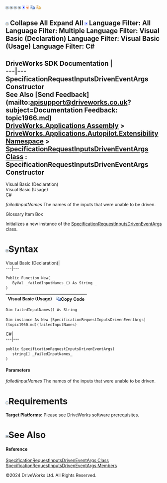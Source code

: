 ![](dotnetimages/collapse.gif) ![](dotnetimages/expand.gif) ![](dotnetimages/collapse.gif) ![](dotnetimages/expand.gif) ![](dotnetimages/drpdown.gif) ![](dotnetimages/drpdown_orange.gif) ![](dotnetimages/copycode.gif) ![](dotnetimages/copycodeHighlight.gif)

![](dotnetimages/collapse.gif) Collapse All Expand All ![](dotnetimages/drpdown.gif) Language Filter: All  Language Filter: Multiple  Language Filter: Visual Basic (Declaration) Language Filter: Visual Basic (Usage) Language Filter: C#  
---  
DriveWorks SDK Documentation  |   
---|---  
SpecificationRequestInputsDrivenEventArgs Constructor   
See Also [Send Feedback](mailto:apisupport@driveworks.co.uk?subject=Documentation Feedback: topic1966.md)  
[DriveWorks.Applications Assembly](topic13.md) > [DriveWorks.Applications.Autopilot.Extensibility Namespace](topic1633.md) > [SpecificationRequestInputsDrivenEventArgs Class](topic1960.md) : SpecificationRequestInputsDrivenEventArgs Constructor  
---  
  
Visual Basic (Declaration)    
Visual Basic (Usage)    
C# 

_failedInputNames_
    The names of the inputs that were unable to be driven.

Glossary Item Box

Initializes a new instance of the [SpecificationRequestInputsDrivenEventArgs](topic1960.md) class. 

# ![](dotnetimages/collapse.gif)Syntax

Visual Basic (Declaration)|   
---|---  
      
    
    Public Function New( _
       ByVal _failedInputNames_() As String _
    )  
  
Visual Basic (Usage)| ![](dotnetimages/copycode.gif)Copy Code  
---|---  
      
    
    Dim failedInputNames() As String
     
    Dim instance As New [SpecificationRequestInputsDrivenEventArgs](topic1960.md)(failedInputNames)  
  
C#|   
---|---  
      
    
    public SpecificationRequestInputsDrivenEventArgs( 
       string[] _failedInputNames_
    )  
  
#### Parameters

 _failedInputNames_
    The names of the inputs that were unable to be driven.

# ![](dotnetimages/collapse.gif)Requirements

**Target Platforms:** Please see DriveWorks software prerequisites.

# ![](dotnetimages/collapse.gif)See Also

#### Reference

[SpecificationRequestInputsDrivenEventArgs Class](topic1960.md)   
[SpecificationRequestInputsDrivenEventArgs Members](topic1961.md)

©2024 DriveWorks Ltd. All Rights Reserved.
